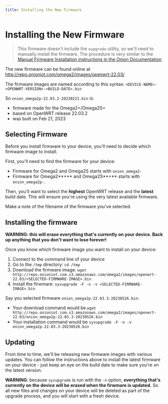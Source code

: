 ```yaml
---
title: Installing the New Firmware
---
```


# Installing the New Firmware

> This firmware doesn't include the `oupgrade` utility, so we'll need to manually install the firmware. The procedure is very similar to the [Manual Firmware Installation instructions in the Onion Documentation](http://docs.onion.io/omega2-docs/manual-firmware-installation.html). 

The new firmware can be found online at http://repo.onioniot.com/omega2/images/openwrt-22.03/

The firmware images are named according to this syntax: `<DEVICE-NAME>-<OPENWRT-VERSION>-<BUILD-DATE>.bin`

So `onion_omega2p-22.03.2-20230221.bin` is:
* firmware made for the Omega2+/Omega2S+
* based on OpenWRT release 22.03.2
* was built on Feb 21, 2023


## Selecting Firmware

Before you install firmware to your device, you'll need to decide which firmware image to install.

First, you'll need to find the firmware for your device:

* Firmware for Omega2 and Omega2S starts with `onion_omega2-`
* Firmware for Omega2**+** and Omega2S**+** starts with `onion_omega2p-`.

Then, you'll want to select the **highest** OpenWRT release and the **latest** build date. This will ensure you're using the very latest available firmware.

Make a note of the filename of the firmware you've selected.


## Installing the firmware

**WARNING: this will erase everything that's currently on your device. Back up anything that you don't want to lose forever!**

Once you know which firmware image you want to install on your device:

1. Connect to the command line of your device
1. Go to the `/tmp` directory: `cd /tmp`
1. Download the firmware image: `wget http://repo.onioniot.com.s3.amazonaws.com/omega2/images/openwrt-22.03/<SELECTED-FIRMWARE-IMAGE>.bin`
1. Install the firwmare: `sysupgrade -F -n -v <SELECTED-FIRMWARE-IMAGE>.bin`

Say you selected firmware `onion_omega2p-22.03.3-20230526.bin`:

* Your download command would be `wget http://repo.onioniot.com.s3.amazonaws.com/omega2/images/openwrt-22.03/onion_omega2p-22.03.3-20230526.bin`
* Your installation command would be `sysupgrade -F -n -v onion_omega2p-22.03.3-20230526.bin`


## Updating

From time to time, we'll be releasing new firmware images with various updates. You can follow the instructions above to install the latest firmware on your device - just keep an eye on the build date to make sure you're on the latest version.

**WARNING**: because `sysupgrade` is run with the `-n` option, **everything that's currently on the device will be erased when the firwmare is updated.** So all new files and changes on your device will be deleted as part of the upgrade process, and you will start with a fresh device.